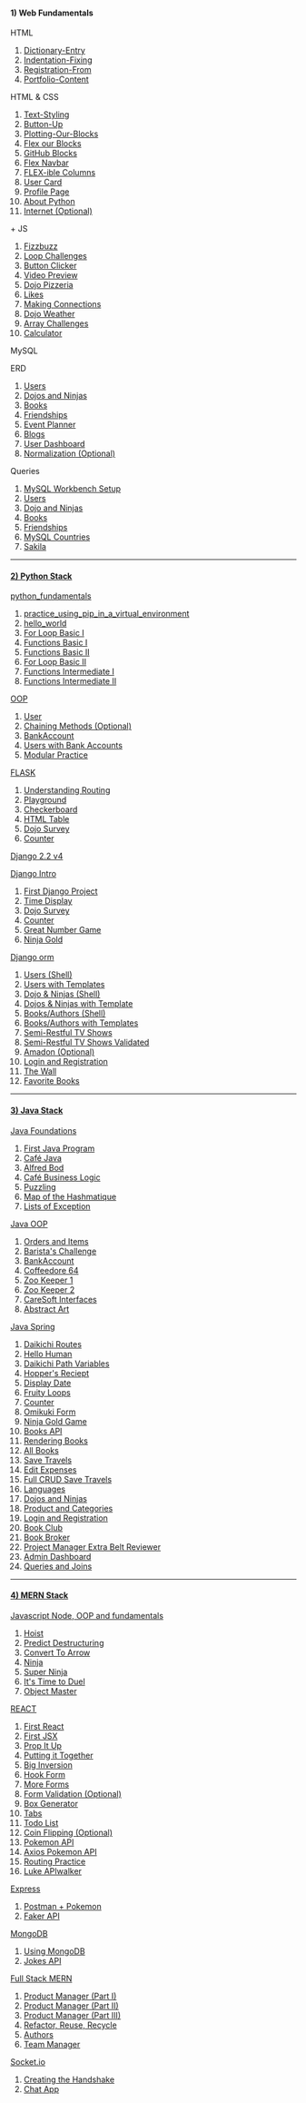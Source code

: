 

<div class="d-flex">
  <div>
    <h4>1) Web Fundamentals</h4>
    <p>HTML</p>
    <ol>
      <li><a href="https://github.com/alirabah93/Coding-Dojo/tree/master/WEB-FUNDAMENTALS/html/Dictionary-Entry">Dictionary-Entry</a></li>
      <li><a href="https://github.com/alirabah93/Coding-Dojo/tree/master/WEB-FUNDAMENTALS/html/Indentation-Fixing">Indentation-Fixing</a></li>
      <li><a href="https://github.com/alirabah93/Coding-Dojo/tree/master/WEB-FUNDAMENTALS/html/Registration-From">Registration-From</a></li>
      <li><a href="https://github.com/alirabah93/Coding-Dojo/tree/master/WEB-FUNDAMENTALS/html/Portfolio-Content">Portfolio-Content</a></li>
    </ol>
    <p>HTML & CSS</p>
    <ol>
      <li><a href="https://github.com/alirabah93/Coding-Dojo/tree/master/WEB-FUNDAMENTALS/css/Text-Styling">Text-Styling</a></li>
      <li><a href="https://github.com/alirabah93/Coding-Dojo/tree/master/WEB-FUNDAMENTALS/css/Button-Up">Button-Up</a></li>
      <li><a href="https://github.com/alirabah93/Coding-Dojo/tree/master/WEB-FUNDAMENTALS/css/Plotting-Our-Blocks">Plotting-Our-Blocks</a></li>
      <li><a href="https://github.com/alirabah93/Coding-Dojo/tree/master/WEB-FUNDAMENTALS/css/Flex-Our-Blocks">Flex our Blocks</a></li>
      <li><a href="https://github.com/alirabah93/Coding-Dojo/tree/master/WEB-FUNDAMENTALS/css/Github-B-locks">GitHub Blocks</a></li>
      <li><a href="https://github.com/alirabah93/Coding-Dojo/tree/master/WEB-FUNDAMENTALS/css/Flex-Navbar">Flex Navbar</a></li>
      <li><a href="https://github.com/alirabah93/Coding-Dojo/tree/master/WEB-FUNDAMENTALS/css/Flex-ible%20columns">FLEX-ible Columns</a></li>
      <li><a href="https://github.com/alirabah93/Coding-Dojo/tree/master/WEB-FUNDAMENTALS/css/User-Card">User Card</a></li>
      <li><a href="https://github.com/alirabah93/Coding-Dojo/tree/master/WEB-FUNDAMENTALS/css/Profile-Page">Profile Page</a></li>
      <li><a href="https://github.com/alirabah93/Coding-Dojo/tree/master/WEB-FUNDAMENTALS/css/About-Python">About Python</a></li>
      <li><a href="https://github.com/alirabah93/Coding-Dojo/tree/master/WEB-FUNDAMENTALS/css/Internet-optional">Internet (Optional)</a></li>
    </ol>
    <p>+ JS</p>
    <ol>
      <li><a href="https://github.com/alirabah93/Coding-Dojo/tree/master/WEB-FUNDAMENTALS/%2Bjs/FizzBuzz">Fizzbuzz</a></li>
      <li><a href="https://github.com/alirabah93/Coding-Dojo/tree/master/WEB-FUNDAMENTALS/%2Bjs/Loop-Challenges">Loop Challenges</a></li>
      <li><a href="https://github.com/alirabah93/Coding-Dojo/tree/master/WEB-FUNDAMENTALS/%2Bjs/Button-Clicker">Button Clicker</a></li>
      <li><a href="https://github.com/alirabah93/Coding-Dojo/tree/master/WEB-FUNDAMENTALS/%2Bjs/video-preview">Video Preview</a></li>
      <li><a href="https://github.com/alirabah93/Coding-Dojo/tree/master/WEB-FUNDAMENTALS/%2Bjs/Dojo-Pizzeria">Dojo Pizzeria</a></li>
      <li><a href="https://github.com/alirabah93/Coding-Dojo/tree/master/WEB-FUNDAMENTALS/%2Bjs/Likes">Likes</a></li>
      <li><a href="https://github.com/alirabah93/Coding-Dojo/tree/master/WEB-FUNDAMENTALS/%2Bjs/Making_Connections">Making Connections</a></li>
      <li><a href="https://github.com/alirabah93/Coding-Dojo/tree/master/WEB-FUNDAMENTALS/%2Bjs/Dojo-weather">Dojo Weather</a></li>
      <li><a href="https://github.com/alirabah93/Coding-Dojo/tree/master/WEB-FUNDAMENTALS/%2Bjs/Array-Challenge">Array Challenges</a></li>
      <li><a href="https://github.com/alirabah93/Coding-Dojo/tree/master/WEB-FUNDAMENTALS/%2Bjs/Calculator">Calculator</a></li>
    </ol>
    <p>MySQL</p>
    <p>ERD</p>
    <ol>
      <li><a href="https://github.com/alirabah93/Coding-Dojo/tree/master/WEB-FUNDAMENTALS/MySQL/ERD/users">Users</a></li>
      <li><a href="https://github.com/alirabah93/Coding-Dojo/tree/master/WEB-FUNDAMENTALS/MySQL/ERD/dojos_and_ninjas">Dojos and Ninjas</a></li>
      <li><a href="https://github.com/alirabah93/Coding-Dojo/tree/master/WEB-FUNDAMENTALS/MySQL/ERD/books">Books</a></li>
      <li><a href="https://github.com/alirabah93/Coding-Dojo/tree/master/WEB-FUNDAMENTALS/MySQL/ERD/friendships">Friendships</a></li>
      <li><a href="https://github.com/alirabah93/Coding-Dojo/tree/master/WEB-FUNDAMENTALS/MySQL/ERD/event_planner">Event Planner</a></li>
      <li><a href="https://github.com/alirabah93/Coding-Dojo/tree/master/WEB-FUNDAMENTALS/MySQL/ERD/blogs">Blogs</a></li>
      <li><a href="https://github.com/alirabah93/Coding-Dojo/tree/master/WEB-FUNDAMENTALS/MySQL/ERD/user_dashboard">User Dashboard</a></li>
      <li><a href="https://github.com/alirabah93/Coding-Dojo/tree/master/WEB-FUNDAMENTALS/MySQL/ERD/normalization">Normalization (Optional)</a></li>
    </ol>
    <p>Queries</p>
    <ol>
      <li><a href="https://github.com/alirabah93/Coding-Dojo/tree/master/WEB-FUNDAMENTALS/MySQL/queries/MySQL-Workbench-Setup">MySQL Workbench Setup</a></li>
      <li><a href="https://github.com/alirabah93/Coding-Dojo/tree/master/WEB-FUNDAMENTALS/MySQL/queries/users">Users</a></li>
      <li><a href="https://github.com/alirabah93/Coding-Dojo/tree/master/WEB-FUNDAMENTALS/MySQL/queries/dojos_and_ninjas">Dojo and Ninjas</a></li>
      <li><a href="https://github.com/alirabah93/Coding-Dojo/tree/master/WEB-FUNDAMENTALS/MySQL/queries/books">Books</a></li>
      <li><a href="https://github.com/alirabah93/Coding-Dojo/tree/master/WEB-FUNDAMENTALS/MySQL/queries/friendships">Friendships</a></li>
      <li><a href="https://github.com/alirabah93/Coding-Dojo/tree/master/WEB-FUNDAMENTALS/MySQL/queries/MySQL_Countries">MySQL Countries</a></li>
      <li><a href="https://github.com/alirabah93/Coding-Dojo/tree/master/WEB-FUNDAMENTALS/MySQL/queries/Sakila">Sakila</a></li>
    </ol>
  </div>
  <hr/>
  <div>
    <h4><a href="https://github.com/alirabah93/Coding-Dojo/tree/master/python">2) Python Stack</a></h4>
    <p><a href="https://github.com/alirabah93/Coding-Dojo/tree/master/python/python_fundamentals">python_fundamentals</a></p>
      <ol>
        <li><a href="https://github.com/alirabah93/Coding-Dojo/tree/master/python/python_fundamentals/practice_using_pip_in_a_virtual_environment">practice_using_pip_in_a_virtual_environment</a></li>
        <li><a href="https://github.com/alirabah93/Coding-Dojo/tree/master/python/python_fundamentals/hello_world">hello_world</a></li>
        <li><a href="https://github.com/alirabah93/Coding-Dojo/tree/master/python/python_fundamentals/for_loop_basic1">For Loop Basic I</a></li>
        <li><a href="https://github.com/alirabah93/Coding-Dojo/tree/master/python/python_fundamentals/Functions_Basic1">Functions Basic I</a></li>
        <li><a href="https://github.com/alirabah93/Coding-Dojo/tree/master/python/python_fundamentals/Functions_Basic2">Functions Basic II</a></li>
        <li><a href="https://github.com/alirabah93/Coding-Dojo/tree/master/python/python_fundamentals/for_loop_basic2">For Loop Basic II</a></li>
        <li><a href="https://github.com/alirabah93/Coding-Dojo/tree/master/python/python_fundamentals/functions_intermediate1">Functions Intermediate I</a></li>
        <li><a href="https://github.com/alirabah93/Coding-Dojo/tree/master/python/python_fundamentals/functions_intermediate2">Functions Intermediate II</a></li>
      </ol>
    <p><a href="https://github.com/alirabah93/Coding-Dojo/tree/master/python/OOP">OOP</a></p>
      <ol>
        <li><a href="https://github.com/alirabah93/Coding-Dojo/tree/master/python/OOP/user">User</a></li>
        <li><a href="https://github.com/alirabah93/Coding-Dojo/tree/master/python/OOP/chaining_methods">Chaining Methods (Optional)</a></li>
        <li><a href="https://github.com/alirabah93/Coding-Dojo/tree/master/python/OOP/bank_accounts">BankAccount</a></li>
        <li><a href="https://github.com/alirabah93/Coding-Dojo/tree/master/python/OOP/users_with_bank_accounts">Users with Bank Accounts</a></li>
        <li><a href="https://github.com/alirabah93/Coding-Dojo/tree/master/python/OOP/modularizing">Modular Practice</a></li>
      </ol>
    <p><a href="https://github.com/alirabah93/Coding-Dojo/tree/master/python/flask">FLASK</a></p>
      <ol>
        <li><a href="https://github.com/alirabah93/Coding-Dojo/tree/master/python/flask/understanding_routing">Understanding Routing</a></li>
        <li><a href="https://github.com/alirabah93/Coding-Dojo/tree/master/python/flask/playGround">Playground</a></li>
        <li><a href="https://github.com/alirabah93/Coding-Dojo/tree/master/python/flask/checkerboard">Checkerboard</a></li>
        <li><a href="https://github.com/alirabah93/Coding-Dojo/tree/master/python/flask/html_table">HTML Table</a></li>
        <li><a href="https://github.com/alirabah93/Coding-Dojo/tree/master/python/flask/dojo_survey">Dojo Survey</a></li>
        <li><a href="https://github.com/alirabah93/Coding-Dojo/tree/master/python/flask/counter">Counter</a></li>
      </ol>
    <p><a href="https://github.com/alirabah93/Coding-Dojo/tree/master/python/django">Django 2.2 v4</a></p>
    <p><a href="https://github.com/alirabah93/Coding-Dojo/tree/master/python/django/django_intro">Django Intro</a></p>
      <ol>
        <li><a href="https://github.com/alirabah93/Coding-Dojo/tree/master/python/django/django_intro/first_django_project">First Django Project</a></li>
        <li><a href="https://github.com/alirabah93/Coding-Dojo/tree/master/python/django/django_intro/time_display">Time Display</a></li>
        <li><a href="https://github.com/alirabah93/Coding-Dojo/tree/master/python/django/django_intro/dojo_survey">Dojo Survey</a></li>
        <li><a href="https://github.com/alirabah93/Coding-Dojo/tree/master/python/django/django_intro/counter">Counter</a></li>
        <li><a href="https://github.com/alirabah93/Coding-Dojo/tree/master/python/django/django_intro/great_number_game">Great Number Game</a></li>
        <li><a href="https://github.com/alirabah93/Coding-Dojo/tree/master/python/django/django_intro/ninja_gold">Ninja Gold</a></li>
      </ol>
    <p><a href="https://github.com/alirabah93/Coding-Dojo/tree/master/python/django/django_orm">Django orm</a></p>
      <ol>
        <li><a href="https://github.com/alirabah93/Coding-Dojo/tree/master/python/django/django_orm/Users(Shell)">Users (Shell)</a></li>
        <li><a href="https://github.com/alirabah93/Coding-Dojo/tree/master/python/django/django_orm/User_with_templates">Users with Templates</a></li>
        <li><a href="https://github.com/alirabah93/Coding-Dojo/tree/master/python/django/django_orm/dojo_ninjas_proj">Dojo & Ninjas (Shell)</a></li>
        <li><a href="https://github.com/alirabah93/Coding-Dojo/tree/master/python/django/django_orm/dojos_ninjas_with_template">Dojos & Ninjas with Template</a></li>
        <li><a href="https://github.com/alirabah93/Coding-Dojo/tree/master/python/django/django_orm/books_authors_proj">Books/Authors (Shell)</a></li>
        <li><a href="https://github.com/alirabah93/Coding-Dojo/tree/master/python/django/django_orm/books_authors_with_templates">Books/Authors with Templates</a></li>
        <li><a href="https://github.com/alirabah93/Coding-Dojo/tree/master/python/django/django_orm/semi_restfull_tv_shows">Semi-Restful TV Shows</a></li>
        <li><a href="https://github.com/alirabah93/Coding-Dojo/tree/master/python/django/django_orm/semi_restfull_tv_shows_validated">Semi-Restful TV Shows Validated</a></li>
        <li><a href="https://github.com/alirabah93/Coding-Dojo/tree/master/python/django/django_orm/amadon-master">Amadon (Optional)</a></li>
        <li><a href="https://github.com/alirabah93/Coding-Dojo/tree/master/python/django/django_orm/log_and_reg">Login and Registration</a></li>
        <li><a href="https://github.com/alirabah93/Coding-Dojo/tree/master/python/django/django_orm/the_wall">The Wall</a></li>
        <li><a href="https://github.com/alirabah93/Coding-Dojo/tree/master/python/django/django_orm/favorite_books">Favorite Books</a></li>
      </ol>
  </div>
  <hr>
  <div>
    <h4><a href="https://github.com/alirabah93/Coding-Dojo/tree/master/java">3) Java Stack</a></h4>
    <p><a href="https://github.com/alirabah93/Coding-Dojo/tree/master/java/java_fundamentals">Java Foundations</a></p>
      <ol>
        <li><a href="https://github.com/alirabah93/Coding-Dojo/tree/master/java/java_fundamentals/YourOwnJavaProgram">First Java Program</a></li>
        <li><a href="https://github.com/alirabah93/Coding-Dojo/tree/master/java/java_fundamentals/CafeJava">Café Java</a></li>
        <li><a href="https://github.com/alirabah93/Coding-Dojo/tree/master/java/java_fundamentals/alfredBot">Alfred Bod</a></li>
        <li><a href="https://github.com/alirabah93/Coding-Dojo/tree/master/java/java_fundamentals/CafeBusinessLogic">Café Business Logic</a></li>
        <li><a href="https://github.com/alirabah93/Coding-Dojo/tree/master/java/java_fundamentals/Puzzling">Puzzling</a></li>
        <li><a href="https://github.com/alirabah93/Coding-Dojo/tree/master/java/java_fundamentals/MapOfTheHashMatique">Map of the Hashmatique</a></li>
        <li><a href="https://github.com/alirabah93/Coding-Dojo/tree/master/java/java_fundamentals/ListsOfExceptions">Lists of Exception</a></li>
      </ol>
    <p><a href="https://github.com/alirabah93/Coding-Dojo/tree/master/java/javaOOP">Java OOP</a></p>
      <ol>
        <li><a href="https://github.com/alirabah93/Coding-Dojo/tree/master/java/javaOOP/Orders%26Items">Orders and Items</a></li>
        <li><a href="https://github.com/alirabah93/Coding-Dojo/tree/master/java/javaOOP/Barista'sChallenge">Barista's Challenge</a></li>
        <li><a href="https://github.com/alirabah93/Coding-Dojo/tree/master/java/javaOOP/BankAccount">BankAccount</a></li>
        <li><a href="https://github.com/alirabah93/Coding-Dojo/tree/master/java/javaOOP/Coffeedore64">Coffeedore 64</a></li>
        <li><a href="https://github.com/alirabah93/Coding-Dojo/tree/master/java/withSpring/ZooKeeperPartOne">Zoo Keeper 1</a></li>
        <li><a href="https://github.com/alirabah93/Coding-Dojo/tree/master/java/withSpring/ZooKeeperPartTwo">Zoo Keeper 2</a></li>
        <li><a href="https://github.com/alirabah93/Coding-Dojo/tree/master/java/withSpring/CareSoftInterfaces">CareSoft Interfaces</a></li>
        <li><a href="https://github.com/alirabah93/Coding-Dojo/tree/master/java/withSpring/AbstractArt">Abstract Art</a></li>
      </ol>
    <p><a href="https://github.com/alirabah93/Coding-Dojo/tree/master/java/withSpring">Java Spring</a></p>
      <ol>
        <li><a href="https://github.com/alirabah93/Coding-Dojo/tree/master/java/withSpring/DaikichiRoutes">Daikichi Routes</a></li>
        <li><a href="https://github.com/alirabah93/Coding-Dojo/tree/master/java/withSpring/HelloHuman">Hello Human</a></li>
        <li><a href="https://github.com/alirabah93/Coding-Dojo/tree/master/java/withSpring/DaikichiPathVariables">Daikichi Path Variables</a></li>
        <li><a href="https://github.com/alirabah93/Coding-Dojo/tree/master/java/withSpring/HoppersReceipt">Hopper's Reciept</a></li>
        <li><a href="https://github.com/alirabah93/Coding-Dojo/tree/master/java/withSpring/DisplayDate">Display Date</a></li>
        <li><a href="https://github.com/alirabah93/Coding-Dojo/tree/master/java/withSpring/FruityLoops">Fruity Loops</a></li>
        <li><a href="https://github.com/alirabah93/Coding-Dojo/tree/master/java/withSpring/Counter">Counter</a></li>
        <li><a href="https://github.com/alirabah93/Coding-Dojo/tree/master/java/withSpring/OmikujiForm">Omikuki Form</a></li>
        <li><a href="https://github.com/alirabah93/Coding-Dojo/tree/master/java/withSpring/NinjaGoldGame">Ninja Gold Game</a></li>
        <li><a href="https://github.com/alirabah93/Coding-Dojo/tree/master/java/withSpring/booksAPI">Books API</a></li>
        <li><a href="https://github.com/alirabah93/Coding-Dojo/tree/master/java/withSpring/RenderingBooks">Rendering Books</a></li>
        <li><a href="https://github.com/alirabah93/Coding-Dojo/tree/master/java/withSpring/RenderingAllBooks">All Books</a></li>
        <li><a href="https://github.com/alirabah93/Coding-Dojo/tree/master/java/withSpring/SaveTravels">Save Travels</a></li>
        <li><a href="https://github.com/alirabah93/Coding-Dojo/tree/master/java/withSpring/EditDeleteExpenses">Edit Expenses</a></li>
        <li><a href="https://github.com/alirabah93/Coding-Dojo/tree/master/java/withSpring/EditDeleteExpenses">Full CRUD Save Travels</a></li>
        <li><a href="https://github.com/alirabah93/Coding-Dojo/tree/master/java/withSpring/Languages">Languages</a></li>
        <li><a href="https://github.com/alirabah93/Coding-Dojo/tree/master/java/withSpring/DojoAndNinjas">Dojos and Ninjas</a></li>
        <li><a href="https://github.com/alirabah93/Coding-Dojo/tree/master/java/withSpring/ProductsAndCategories">Product and Categories</a></li>
        <li><a href="https://github.com/alirabah93/Coding-Dojo/tree/master/java/withSpring/LoginAndRegistration">Login and Registration</a></li>
        <li><a href="https://github.com/alirabah93/Coding-Dojo/tree/master/java/withSpring/BookClub">Book Club</a></li>
        <li><a href="https://github.com/alirabah93/Coding-Dojo/tree/master/java/withSpring/BookBroker">Book Broker</a></li>
        <li><a href="https://github.com/alirabah93/Coding-Dojo/tree/master/java/withSpring/ProjectManager">Project Manager Extra Belt Reviewer</a></li>
        <li><a href="https://github.com/alirabah93/Coding-Dojo/tree/master/java/withSpring/auth">Admin Dashboard</a></li>
        <li><a href="https://github.com/alirabah93/Coding-Dojo/tree/master/java/withSpring/CountriesTheJPA">Queries and Joins</a></li>
      </ol>
    </div>
    <hr>
    <div>
      <h4><a href="https://github.com/alirabah93/Coding-Dojo/tree/master/MERN">4) MERN Stack</a></h4>
      <p> <a href="https://github.com/alirabah93/Coding-Dojo/tree/master/MERN/javaScript">Javascript Node, OOP and fundamentals</a></p>
      <ol>
        <li><a href="https://github.com/alirabah93/Coding-Dojo/tree/master/MERN/javaScript/fundamentals/JavaScriptHoisting">Hoist</a></li>
        <li><a href="https://github.com/alirabah93/Coding-Dojo/tree/master/MERN/javaScript/fundamentals/PredictDestructuring">Predict Destructuring</a></li>
        <li><a href="https://github.com/alirabah93/Coding-Dojo/tree/master/MERN/javaScript/fundamentals/ConvertToArrow">Convert To Arrow</a></li>
        <li><a href="https://github.com/alirabah93/Coding-Dojo/tree/master/MERN/javaScript/OOP/ninja">Ninja</a></li>
        <li><a href="https://github.com/alirabah93/Coding-Dojo/tree/master/MERN/javaScript/OOP/superNinja">Super Ninja</a></li>
        <li><a href="https://github.com/alirabah93/Coding-Dojo/tree/master/MERN/javaScript/OOP/ItsTimeToDuel">It's Time to Duel</a></li>
        <li><a href="https://github.com/alirabah93/Coding-Dojo/tree/master/MERN/javaScript/OOP/objectMaster">Object Master</a></li>
      </ol>
      <p><a href="https://github.com/alirabah93/Coding-Dojo/tree/master/MERN/react">REACT</a></p>
      <ol>
        <li><a href="https://github.com/alirabah93/Coding-Dojo/tree/master/MERN/react/firstReact">First React</a></li>
        <li><a href="https://github.com/alirabah93/Coding-Dojo/tree/master/MERN/react/firstJSX/your-project-name-here">First JSX</a></li>
        <li><a href="https://github.com/alirabah93/Coding-Dojo/tree/master/MERN/react/PropItUp/first_jsx">Prop It Up</a></li>
        <li><a href="https://github.com/alirabah93/Coding-Dojo/tree/master/MERN/react/putting_it_together">Putting it Together</a></li>
        <li><a href="https://github.com/alirabah93/Coding-Dojo/tree/master/MERN/react/big_inversion">Big Inversion</a></li>
        <li><a href="https://github.com/alirabah93/Coding-Dojo/tree/master/MERN/react/hook_form">Hook Form</a></li>
        <li><a href="https://github.com/alirabah93/Coding-Dojo/tree/master/MERN/react/more_forms">More Forms</a></li>
        <li><a href="https://github.com/alirabah93/Coding-Dojo/tree/master/MERN/react/form_validation_with_use_reducer">Form Validation (Optional)</a></li>
        <li><a href="https://github.com/alirabah93/Coding-Dojo/tree/master/MERN/react/box_generator">Box Generator</a></li>
        <li><a href="https://github.com/alirabah93/Coding-Dojo/tree/master/MERN/react/tabs">Tabs</a></li>
        <li><a href="https://github.com/alirabah93/Coding-Dojo/tree/master/MERN/react/to_do_list">Todo List</a></li>
        <li><a href="https://github.com/alirabah93/Coding-Dojo/tree/master/MERN/react/coin_flipping">Coin Flipping (Optional)</a></li>
        <li><a href="https://github.com/alirabah93/Coding-Dojo/tree/master/MERN/react/pokemon_api">Pokemon API</a></li>
        <li><a href="https://github.com/alirabah93/Coding-Dojo/tree/master/MERN/react/axios_pokemon_api">Axios Pokemon API</a></li>
        <li><a href="https://github.com/alirabah93/Coding-Dojo/tree/master/MERN/react/routing_practice">Routing Practice</a></li>
        <li><a href="https://github.com/alirabah93/Coding-Dojo/tree/master/MERN/react/luke_api_walker">Luke APIwalker</a></li>
      </ol>
      <p><a href="https://github.com/alirabah93/Coding-Dojo/tree/master/MERN/express">Express</a></p>
      <ol>
        <li><a href="https://github.com/alirabah93/Coding-Dojo/tree/master/MERN/express/postman%2Bpokemon">Postman + Pokemon</a></li>
        <li><a href="https://github.com/alirabah93/Coding-Dojo/tree/master/MERN/express/faker_api">Faker API</a></li>
      </ol>
      <p><a href="https://github.com/alirabah93/Coding-Dojo/tree/master/MERN/MongoDB">MongoDB</a></p>
      <ol>
        <li><a href="https://github.com/alirabah93/Coding-Dojo/tree/master/MERN/MongoDB/UsingMongoDB">Using MongoDB</a></li>
        <li><a href="https://github.com/alirabah93/Coding-Dojo/tree/master/MERN/MongoDB/jokes">Jokes API</a></li>
      </ol>
      <p><a href="https://github.com/alirabah93/Coding-Dojo/tree/master/MERN/FullStackMERN">Full Stack MERN</a></p>
      <ol>
        <li><a href="https://github.com/alirabah93/Coding-Dojo/tree/master/MERN/FullStackMERN/productManagerI">Product Manager (Part I)</a></li>
        <li><a href="https://github.com/alirabah93/Coding-Dojo/tree/master/MERN/FullStackMERN/productManagerII">Product Manager (Part II)</a></li>
        <li><a href="https://github.com/alirabah93/Coding-Dojo/tree/master/MERN/FullStackMERN/productManagerIII">Product Manager (Part III)</a></li>
        <li><a href="https://github.com/alirabah93/Coding-Dojo/tree/master/MERN/FullStackMERN/Refactor%2CReuse%2CRecycle">Refactor, Reuse, Recycle</a></li>
        <li><a href="https://github.com/alirabah93/Coding-Dojo/tree/master/MERN/FullStackMERN/Authors">Authors</a></li>
        <li><a href="https://github.com/alirabah93/Coding-Dojo/tree/master/MERN/FullStackMERN/TeamManager">Team Manager</a></li>
      </ol>
      <p><a href="https://github.com/alirabah93/Coding-Dojo/tree/master/MERN/Socket">Socket.io</a></p>
      <ol>
        <li><a href="https://github.com/alirabah93/Coding-Dojo/tree/master/MERN/Socket/TheHandShake">Creating the Handshake</a></li>
        <li><a href="https://github.com/alirabah93/Coding-Dojo/tree/master/MERN/Socket/ClassicChatApp">Chat App</a></li>
      </ol>
  </div>
</div>


